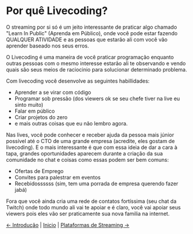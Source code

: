 # Por quê Livecoding?

O streaming por si só é um jeito interessante de praticar algo chamado "Learn In Public" (Aprenda em Público), onde você
pode estar fazendo QUALQUER ATIVIDADE e as pessoas que estarão ali com você vão aprender baseado nos seus erros.

O Livecoding é uma maneira de você praticar programação enquanto outras pessoas com o mesmo interesse estarão ali te
observando e vendo quais são seus meios de raciocinio para solucionar determinado problema.

Com livecoding você desenvolve as seguintes habillidades:

- Aprender a se virar com código
- Programar sob pressão (dos viewers ok se seu chefe tiver na live eu sinto muito)
- Falar em público
- Criar projetos do zero
- e mais outras coisas que eu não lembro agora.

Nas lives, você pode conhecer e receber ajuda da pessoa mais júnior possível até o CTO de uma grande empresa (acredite,
eles gostam de livecoding). E o mais interessante é que com essa ideia de dar a cara à tapa, grandes oportunidades
aparecem durante a criação da sua comunidade no chat e coisas como essas podem ser bem comuns:

- Ofertas de Emprego
- Convites para palestrar em eventos
- Recebidossssss (sim, tem uma porrada de empresa querendo fazer jabá)

Fora que você ainda cria uma rede de contatos fortíssima (seu chat da Twitch) onde todo mundo ali vai te apoiar e é
claro, você vai apoiar seus viewers pois eles vão ser praticamente sua nova familia na internet.

 [<- Introdução](/contents/basics/1-1-intro.md) | [Inicio](/README.md) | [Plataformas de Streaming ->](/contents/basics/1-3-streaming-platforms.md)